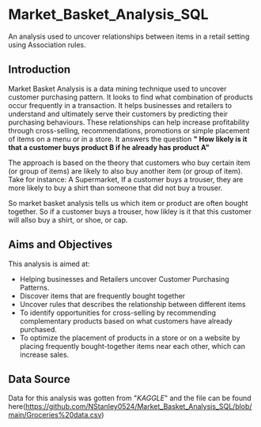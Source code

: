# Market_Basket_Analysis_SQL
An analysis used to uncover relationships between items in a retail setting using Association rules.


## Introduction
Market Basket Analysis is a data mining technique used to uncover customer purchasing pattern. It looks to find what combination of products occur frequently in a transaction. It helps businesses and retailers to understand and ultimately serve their customers by predicting their purchasing behaviours. These relationships can help increase profitability through cross-selling, recommendations, promotions or simple placement of items on a menu or in a store. It answers the question **" How likely is it that a customer buys product B if he already has product A"**

The approach is based on the theory that customers who buy certain item (or group of items) are likely to also buy another item (or group of item). Take for instance: A Supermarket, If a customer buys a trouser, they are more likely to buy a shirt than someone that did not buy a trouser. 

So market basket analysis tells us which item or product are often bought together. So if a customer buys a trouser, how likley is it that this customer will allso buy a shirt, or shoe, or cap.


## Aims and Objectives

This analysis is aimed at:

- Helping businesses and Retailers uncover Customer Purchasing Patterns.
- Discover items that are frequently bought together
- Uncover rules that describes the relationship between different items
- To identify opportunities for cross-selling by recommending complementary products based on what customers have already purchased.
- To optimize the placement of products in a store or on a website by placing frequently bought-together items near each other, which can increase sales.


## Data Source
Data for this analysis was gotten from "*KAGGLE*" and the file can be found here(https://github.com/NStanley0524/Market_Basket_Analysis_SQL/blob/main/Groceries%20data.csv)
